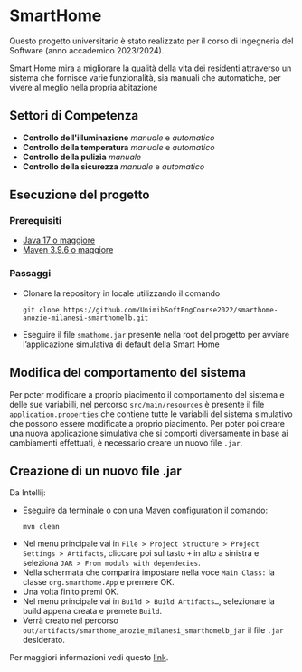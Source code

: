 # SmartHome
Questo progetto universitario è stato realizzato per il corso di Ingegneria del 
Software (anno accademico 2023/2024).

Smart Home mira a migliorare la qualità della vita dei residenti attraverso
un sistema che fornisce varie funzionalità, sia manuali che automatiche,
per vivere al meglio nella propria abitazione


## Settori di Competenza
- **Controllo dell'illuminazione** _manuale_ e _automatico_
- **Controllo della temperatura** _manuale_ e _automatico_
- **Controllo della pulizia** _manuale_
- **Controllo della sicurezza** _manuale_ e _automatico_


## Esecuzione del progetto
### Prerequisiti
- [Java 17 o maggiore](https://www.oracle.com/java/technologies/javase/jdk17-archive-downloads.html)
- [Maven 3.9.6 o maggiore](https://maven.apache.org/download.cgi)

### Passaggi

- Clonare la repository in locale utilizzando il comando
    ```
    git clone https://github.com/UnimibSoftEngCourse2022/smarthome-anozie-milanesi-smarthomelb.git
    ```

- Eseguire il file `smathome.jar` presente nella root del progetto per avviare l’applicazione 
simulativa di default della Smart Home

## Modifica del comportamento del sistema
Per poter modificare a proprio piacimento il comportamento del sistema e delle sue variabilli, nel 
percorso `src/main/resources` è presente il file `application.properties` che contiene tutte le variabili
del sistema simulativo che possono essere modificate a proprio piacimento. Per poter poi creare una 
nuova applicazione simulativa che si comporti diversamente in base ai cambiamenti effettuati, è necessario
creare un nuovo file `.jar`.

## Creazione di un nuovo file .jar
Da Intellij:
- Eseguire da terminale o con una Maven configuration il comando:
  ```
  mvn clean
  ```
- Nel menu principale vai in `File > Project Structure > Project Settings > Artifacts`, cliccare poi 
sul tasto `+` in alto a sinistra e seleziona `JAR > From moduls with dependecies`.
- Nella schermata che comparirà impostare nella voce `Main Class:` la classe `org.smarthome.App` e 
premere OK.
- Una volta finito premi OK.
- Nel menu principale vai in `Build > Build Artifacts…`, selezionare la build appena creata e premete 
`Build`.
- Verrà creato nel percorso `out/artifacts/smarthome_anozie_milanesi_smarthomelb_jar` il file 
`.jar` desiderato.

Per maggiori informazioni vedi questo [link](https://www.jetbrains.com/help/idea/compiling-applications.html#package_into_jar).
